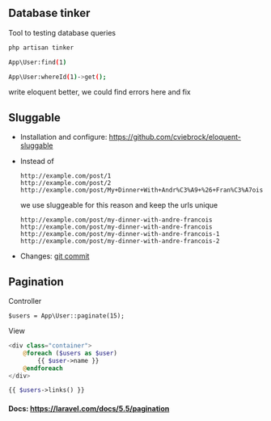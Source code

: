 ## Database tinker

Tool to testing database queries

```bash
php artisan tinker

App\User:find(1)

App\User:whereId(1)->get();
```



write eloquent better, we could find errors here and fix 

## Sluggable

* Installation and configure: https://github.com/cviebrock/eloquent-sluggable

* Instead of 

  ```
  http://example.com/post/1
  http://example.com/post/2
  http://example.com/post/My+Dinner+With+Andr%C3%A9+%26+Fran%C3%A7ois
  ```

  we use sluggeable for this reason and keep the urls unique

  ```
  http://example.com/post/my-dinner-with-andre-francois
  http://example.com/post/my-dinner-with-andre-francois
  http://example.com/post/my-dinner-with-andre-francois-1
  http://example.com/post/my-dinner-with-andre-francois-2
  ```

* Changes: [git commit](https://github.com/quangnguyen30192/laravel-firstapp/commit/3e0c398350661bb276233d4669900c2770cc1cdf)



## Pagination

Controller 

```
$users = App\User::paginate(15);
```



View

```php
<div class="container">
    @foreach ($users as $user)
        {{ $user->name }}
    @endforeach
</div>

{{ $users->links() }}
```



#### Docs: https://laravel.com/docs/5.5/pagination